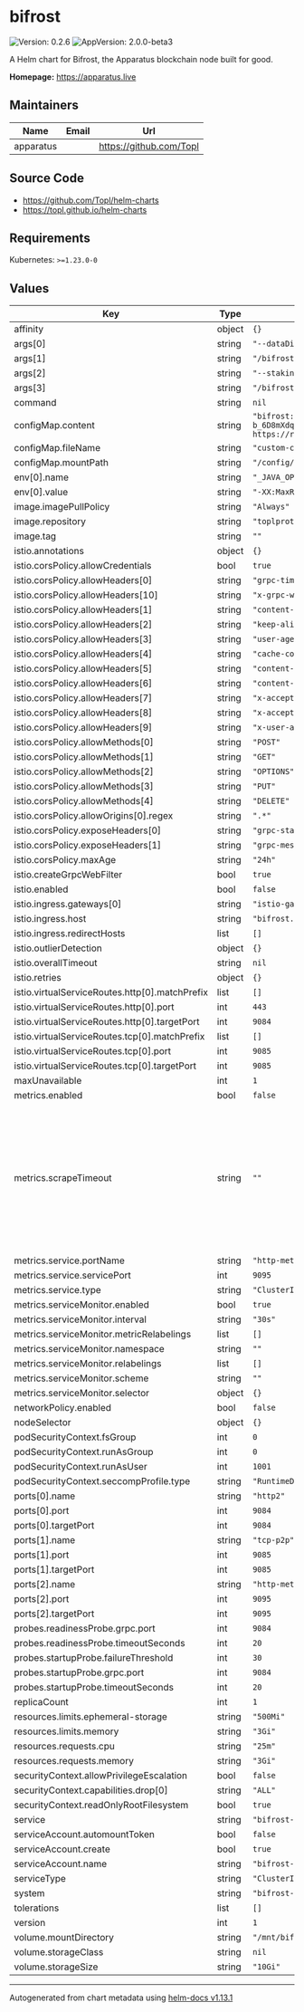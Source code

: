 # bifrost

![Version: 0.2.6](https://img.shields.io/badge/Version-0.2.6-informational?style=flat-square) ![AppVersion: 2.0.0-beta3](https://img.shields.io/badge/AppVersion-2.0.0--beta3-informational?style=flat-square)

A Helm chart for Bifrost, the Apparatus blockchain node built for good.

**Homepage:** <https://apparatus.live>

## Maintainers

| Name | Email | Url |
| ---- | ------ | --- |
| apparatus |  | <https://github.com/Topl> |

## Source Code

* <https://github.com/Topl/helm-charts>
* <https://topl.github.io/helm-charts>

## Requirements

Kubernetes: `>=1.23.0-0`

## Values

| Key | Type | Default | Description |
|-----|------|---------|-------------|
| affinity | object | `{}` |  |
| args[0] | string | `"--dataDir"` |  |
| args[1] | string | `"/bifrost/data"` |  |
| args[2] | string | `"--stakingDir"` |  |
| args[3] | string | `"/bifrost/staking"` |  |
| command | string | `nil` |  |
| configMap.content | string | `"bifrost:\n  big-bang:\n    type: public\n    genesis-id: b_6D8mXdqjsGrJbnXf6PqfWQrdTfKr3U5nbLGJGyYVgjqs\n    source-path: https://raw.githubusercontent.com/Topl/Genesis_Testnets/main/testnet0/\n"` |  |
| configMap.fileName | string | `"custom-config.yaml"` |  |
| configMap.mountPath | string | `"/config/bifrost-config"` |  |
| env[0].name | string | `"_JAVA_OPTIONS"` |  |
| env[0].value | string | `"-XX:MaxRAMPercentage=70.0 -XX:ActiveProcessorCount=4"` |  |
| image.imagePullPolicy | string | `"Always"` |  |
| image.repository | string | `"toplprotocol/bifrost-node"` |  |
| image.tag | string | `""` |  |
| istio.annotations | object | `{}` |  |
| istio.corsPolicy.allowCredentials | bool | `true` |  |
| istio.corsPolicy.allowHeaders[0] | string | `"grpc-timeout"` |  |
| istio.corsPolicy.allowHeaders[10] | string | `"x-grpc-web"` |  |
| istio.corsPolicy.allowHeaders[1] | string | `"content-type"` |  |
| istio.corsPolicy.allowHeaders[2] | string | `"keep-alive"` |  |
| istio.corsPolicy.allowHeaders[3] | string | `"user-agent"` |  |
| istio.corsPolicy.allowHeaders[4] | string | `"cache-control"` |  |
| istio.corsPolicy.allowHeaders[5] | string | `"content-type"` |  |
| istio.corsPolicy.allowHeaders[6] | string | `"content-transfer-encoding"` |  |
| istio.corsPolicy.allowHeaders[7] | string | `"x-accept-content-transfer-encoding"` |  |
| istio.corsPolicy.allowHeaders[8] | string | `"x-accept-response-streaming"` |  |
| istio.corsPolicy.allowHeaders[9] | string | `"x-user-agent"` |  |
| istio.corsPolicy.allowMethods[0] | string | `"POST"` |  |
| istio.corsPolicy.allowMethods[1] | string | `"GET"` |  |
| istio.corsPolicy.allowMethods[2] | string | `"OPTIONS"` |  |
| istio.corsPolicy.allowMethods[3] | string | `"PUT"` |  |
| istio.corsPolicy.allowMethods[4] | string | `"DELETE"` |  |
| istio.corsPolicy.allowOrigins[0].regex | string | `".*"` |  |
| istio.corsPolicy.exposeHeaders[0] | string | `"grpc-status"` |  |
| istio.corsPolicy.exposeHeaders[1] | string | `"grpc-message"` |  |
| istio.corsPolicy.maxAge | string | `"24h"` |  |
| istio.createGrpcWebFilter | bool | `true` |  |
| istio.enabled | bool | `false` |  |
| istio.ingress.gateways[0] | string | `"istio-gateways/gateway"` |  |
| istio.ingress.host | string | `"bifrost.example.com"` |  |
| istio.ingress.redirectHosts | list | `[]` |  |
| istio.outlierDetection | object | `{}` |  |
| istio.overallTimeout | string | `nil` |  |
| istio.retries | object | `{}` |  |
| istio.virtualServiceRoutes.http[0].matchPrefix | list | `[]` |  |
| istio.virtualServiceRoutes.http[0].port | int | `443` |  |
| istio.virtualServiceRoutes.http[0].targetPort | int | `9084` |  |
| istio.virtualServiceRoutes.tcp[0].matchPrefix | list | `[]` |  |
| istio.virtualServiceRoutes.tcp[0].port | int | `9085` |  |
| istio.virtualServiceRoutes.tcp[0].targetPort | int | `9085` |  |
| maxUnavailable | int | `1` |  |
| metrics.enabled | bool | `false` |  |
| metrics.scrapeTimeout | string | `""` | Prometheus ServiceMonitor scrapeTimeout. If empty, Prometheus uses the global scrape timeout unless it is less than the target's scrape interval value in which the latter is used. |
| metrics.service.portName | string | `"http-metrics"` |  |
| metrics.service.servicePort | int | `9095` |  |
| metrics.service.type | string | `"ClusterIP"` |  |
| metrics.serviceMonitor.enabled | bool | `true` |  |
| metrics.serviceMonitor.interval | string | `"30s"` |  |
| metrics.serviceMonitor.metricRelabelings | list | `[]` |  |
| metrics.serviceMonitor.namespace | string | `""` |  |
| metrics.serviceMonitor.relabelings | list | `[]` |  |
| metrics.serviceMonitor.scheme | string | `""` |  |
| metrics.serviceMonitor.selector | object | `{}` |  |
| networkPolicy.enabled | bool | `false` |  |
| nodeSelector | object | `{}` |  |
| podSecurityContext.fsGroup | int | `0` |  |
| podSecurityContext.runAsGroup | int | `0` |  |
| podSecurityContext.runAsUser | int | `1001` |  |
| podSecurityContext.seccompProfile.type | string | `"RuntimeDefault"` |  |
| ports[0].name | string | `"http2"` |  |
| ports[0].port | int | `9084` |  |
| ports[0].targetPort | int | `9084` |  |
| ports[1].name | string | `"tcp-p2p"` |  |
| ports[1].port | int | `9085` |  |
| ports[1].targetPort | int | `9085` |  |
| ports[2].name | string | `"http-metrics"` |  |
| ports[2].port | int | `9095` |  |
| ports[2].targetPort | int | `9095` |  |
| probes.readinessProbe.grpc.port | int | `9084` |  |
| probes.readinessProbe.timeoutSeconds | int | `20` |  |
| probes.startupProbe.failureThreshold | int | `30` |  |
| probes.startupProbe.grpc.port | int | `9084` |  |
| probes.startupProbe.timeoutSeconds | int | `20` |  |
| replicaCount | int | `1` |  |
| resources.limits.ephemeral-storage | string | `"500Mi"` |  |
| resources.limits.memory | string | `"3Gi"` |  |
| resources.requests.cpu | string | `"25m"` |  |
| resources.requests.memory | string | `"3Gi"` |  |
| securityContext.allowPrivilegeEscalation | bool | `false` |  |
| securityContext.capabilities.drop[0] | string | `"ALL"` |  |
| securityContext.readOnlyRootFilesystem | bool | `true` |  |
| service | string | `"bifrost-node"` |  |
| serviceAccount.automountToken | bool | `false` |  |
| serviceAccount.create | bool | `true` |  |
| serviceAccount.name | string | `"bifrost-node"` |  |
| serviceType | string | `"ClusterIP"` |  |
| system | string | `"bifrost-node"` |  |
| tolerations | list | `[]` |  |
| version | int | `1` |  |
| volume.mountDirectory | string | `"/mnt/bifrost/"` |  |
| volume.storageClass | string | `nil` |  |
| volume.storageSize | string | `"10Gi"` |  |

----------------------------------------------
Autogenerated from chart metadata using [helm-docs v1.13.1](https://github.com/norwoodj/helm-docs/releases/v1.13.1)
